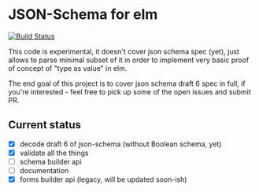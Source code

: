 # JSON-Schema for elm

[![Build Status](https://travis-ci.org/1602/elm-json-schema.svg?branch=master)](https://travis-ci.org/1602/elm-json-schema)

This code is experimental, it doesn't cover json schema spec (yet), just allows to parse minimal subset of it in order to implement very basic proof of concept of "type as value" in elm.

The end goal of this project is to cover json schema draft 6 spec in full, if you're interested - feel free to pick up some of the open issues and submit PR.

## Current status

- [x] decode draft 6 of json-schema (without Boolean schema, yet)
- [x] validate all the things
- [ ] schema builder api
- [ ] documentation
- [x] forms builder api (legacy, will be updated soon-ish)
